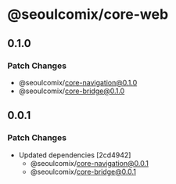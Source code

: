 # @seoulcomix/core-web

## 0.1.0

### Patch Changes

- @seoulcomix/core-navigation@0.1.0
- @seoulcomix/core-bridge@0.1.0

## 0.0.1

### Patch Changes

- Updated dependencies [2cd4942]
  - @seoulcomix/core-navigation@0.0.1
  - @seoulcomix/core-bridge@0.0.1
